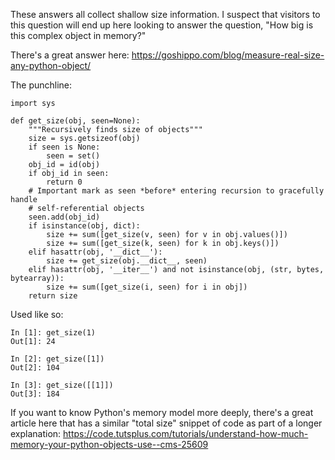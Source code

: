 These answers all collect shallow size information. I suspect that visitors to this question will end up here looking to answer the question, "How big is this complex object in memory?"

There's a great answer here: https://goshippo.com/blog/measure-real-size-any-python-object/

The punchline:

<!-- language: lang-python -->

    import sys
    
    def get_size(obj, seen=None):
        """Recursively finds size of objects"""
        size = sys.getsizeof(obj)
        if seen is None:
            seen = set()
        obj_id = id(obj)
        if obj_id in seen:
            return 0
        # Important mark as seen *before* entering recursion to gracefully handle
        # self-referential objects
        seen.add(obj_id)
        if isinstance(obj, dict):
            size += sum([get_size(v, seen) for v in obj.values()])
            size += sum([get_size(k, seen) for k in obj.keys()])
        elif hasattr(obj, '__dict__'):
            size += get_size(obj.__dict__, seen)
        elif hasattr(obj, '__iter__') and not isinstance(obj, (str, bytes, bytearray)):
            size += sum([get_size(i, seen) for i in obj])
        return size


Used like so:

    In [1]: get_size(1)
    Out[1]: 24
    
    In [2]: get_size([1])
    Out[2]: 104
    
    In [3]: get_size([[1]])
    Out[3]: 184

If you want to know Python's memory model more deeply, there's a great article here that has a similar "total size" snippet of code as part of a longer explanation: https://code.tutsplus.com/tutorials/understand-how-much-memory-your-python-objects-use--cms-25609